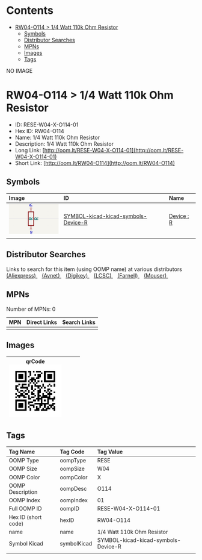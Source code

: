 



Contents
========

* [RW04-O114 > 1/4 Watt 110k Ohm Resistor](#rw04-o114--14-watt-110k-ohm-resistor)
	* [Symbols](#symbols)
	* [Distributor Searches](#distributor-searches)
	* [MPNs](#mpns)
	* [Images](#images)
	* [Tags](#tags)
  
NO IMAGE  
# RW04-O114 > 1/4 Watt 110k Ohm Resistor

- ID: RESE-W04-X-O114-01
- Hex ID: RW04-O114
- Name: 1/4 Watt 110k Ohm Resistor
- Description: 1/4 Watt 110k Ohm Resistor
- Long Link: [http://oom.lt/RESE-W04-X-O114-01](http://oom.lt/RESE-W04-X-O114-01)
- Short Link: [http://oom.lt/RW04-O114](http://oom.lt/RW04-O114)

## Symbols
  

|Image|ID|Name|
| :--- | :--- | :--- |
|[![](https://raw.githubusercontent.com/oomlout/oomlout_OOMP_eda_V2/main/SYMBOL/kicad/kicad-symbols/Device/R/image_140.png)](https://github.com/oomlout/oomlout_OOMP_eda_V2/tree/main/SYMBOL/kicad/kicad-symbols/Device/R/)|[SYMBOL-kicad-kicad-symbols-Device-R](https://github.com/oomlout/oomlout_OOMP_eda_V2/tree/main/SYMBOL/kicad/kicad-symbols/Device/R/)|[Device : R](https://github.com/oomlout/oomlout_OOMP_eda_V2/tree/main/SYMBOL/kicad/kicad-symbols/Device/R/)|
||||

## Distributor Searches
  
Links to search for this item (using OOMP name) at various distributors  
[(Aliexpress) ](https://www.aliexpress.com/wholesale?SearchText=11171/4+Watt+110k+Ohm+Resistor)&nbsp;&nbsp;&nbsp;[(Avnet) ](https://www.avnet.com/shop/us/search/1/4+Watt+110k+Ohm+Resistor)&nbsp;&nbsp;&nbsp;[(Digikey) ](https://www.digikey.co.uk/en/products/result?s=1/4+Watt+110k+Ohm+Resistor)&nbsp;&nbsp;&nbsp;[(LCSC) ](https://www.lcsc.com/search?q=1/4+Watt+110k+Ohm+Resistor)&nbsp;&nbsp;&nbsp;[(Farnell) ](https://uk.farnell.com/search?st=1/4+Watt+110k+Ohm+Resistor)&nbsp;&nbsp;&nbsp;[(Mouser) ](https://www.mouser.com/c/?q=1/4+Watt+110k+Ohm+Resistor)&nbsp;&nbsp;&nbsp;
## MPNs
  
Number of MPNs: 0  

|MPN|Direct Links|Search Links|
| :--- | :--- | :--- |
||||

## Images
  

|qrCode<br>[![](https://raw.githubusercontent.com/oomlout/oomlout_OOMP_parts_V2/main/RESE/W04/X/O114/01/qrCode_140.png)](https://github.com/oomlout/oomlout_OOMP_parts_V2/tree/main/RESE/W04/X/O114/01/qrCode.png)||||
| :---: | :---: | :---: | :---: |

## Tags
  

|Tag Name|Tag Code|Tag Value|
| :--- | :--- | :--- |
|OOMP Type|oompType|RESE|
|OOMP Size|oompSize|W04|
|OOMP Color|oompColor|X|
|OOMP Description|oompDesc|O114|
|OOMP Index|oompIndex|01|
|Full OOMP ID|oompID|RESE-W04-X-O114-01|
|Hex ID (short code)|hexID|RW04-O114|
|name|name|1/4 Watt 110k Ohm Resistor|
|Symbol Kicad|symbolKicad|SYMBOL-kicad-kicad-symbols-Device-R|
||||
